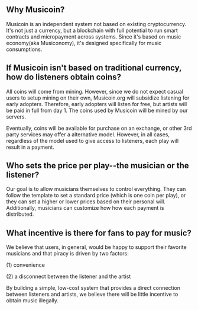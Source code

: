 ## Why Musicoin?

Musicoin is an independent system not based on existing cryptocurrency. It's not just a currency, but a blockchain with full potential to run smart contracts and micropayment across systems. Since it's based on music economy(aka Musiconomy), it's designed specifically for music consumptions. 

## If Musicoin isn't based on traditional currency, how do listeners obtain coins?

All coins will come from mining. However, since we do not expect casual users to setup mining on their own, Musicoin.org will subsidize listening for early adopters. Therefore, early adopters will listen for free, but artists will be paid in full from day 1. The coins used by Musicoin will be mined by our servers.

Eventually, coins will be available for purchase on an exchange, or other 3rd party services may offer a alternative model. However, in all cases, regardless of the model used to give access to listeners, each play will result in a payment.

## Who sets the price per play--the musician or the listener?

Our goal is to allow musicians themselves to control everything. They can follow the template to set a standard price (which is one coin per play), or they can set a higher or lower prices based on their personal will. Additionally, musicians can customize how how each payment is distributed.

## What incentive is there for fans to pay for music?

We believe that users, in general, would be happy to support their favorite musicians and that piracy is driven by two factors:

(1) convenience

(2) a disconnect between the listener and the artist

By building a simple, low-cost system that provides a direct connection between listeners and artists, we believe there will be little incentive to obtain music illegally.
